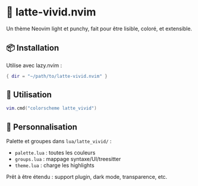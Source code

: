 # 🍦 latte-vivid.nvim

Un thème Neovim light et punchy, fait pour être lisible, coloré, et extensible.

## 📦 Installation

Utilise avec lazy.nvim :

```lua
{ dir = "~/path/to/latte-vivid.nvim" }
```

## 🧠 Utilisation

```lua
vim.cmd("colorscheme latte_vivid")
```

## 🔧 Personnalisation

Palette et groupes dans `lua/latte_vivid/` :
- `palette.lua` : toutes les couleurs
- `groups.lua` : mappage syntaxe/UI/treesitter
- `theme.lua` : charge les highlights

Prêt à être étendu : support plugin, dark mode, transparence, etc.
